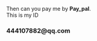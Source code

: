 Then can you pay me by <b>Pay_pal</b>.<br/>
This is my ID <br/>
<h3>444107882@qq.com</h3><br/>
<br/><br/>
